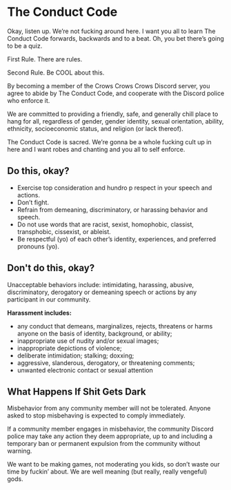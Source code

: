 # The Conduct Code

Okay, listen up. We’re not fucking around here. I want you all to learn The Conduct Code forwards, backwards and to a beat. Oh, you bet there’s going to be a quiz.

First Rule. There are rules.

Second Rule. Be COOL about this.

By becoming a member of the Crows Crows Crows Discord server, you agree to abide by The Conduct Code, and cooperate with the Discord police who enforce it.

We‭ ‬are‭ ‬committed‭ ‬to‭ ‬providing‭ ‬a‭ ‬friendly,‭ ‬safe,‭ ‬and‭ generally chill place to hang ‬for‭ ‬all,‭ ‬regardless‭ ‬of‭ ‬gender,‭ gender identity, ‬sexual‭ ‬orientation,‭ ‬ability,‭ ‬ethnicity,‭ ‬socioeconomic‭ ‬status,‭ ‬and‭ ‬religion‭ (‬or‭ ‬lack‭ ‬thereof‭)‬.‭
 
The Conduct Code is sacred. We’re gonna be a whole fucking cult up in here and I want robes and chanting and you all to self enforce.
 
## Do this, okay?

- Exercise top consideration and hundro p respect in your speech and actions. 
- Don’t fight.
- Refrain from demeaning, discriminatory, or harassing behavior and speech.
- Do not use words that are racist, sexist, homophobic, classist, transphobic, cissexist, or ableist.
- Be respectful (yo) of each other’s identity, experiences, and preferred pronouns (yo).

## Don't do this, okay?

Unacceptable behaviors include: intimidating, harassing, abusive, discriminatory, derogatory or demeaning speech or actions by any participant in our community.

**Harassment includes:**
- any conduct that demeans, marginalizes, rejects, threatens or harms anyone on the basis of identity, background, or ability; 
- inappropriate use of nudity and/or sexual images; 
- inappropriate depictions of violence; 
- deliberate intimidation; stalking; doxxing; 
- aggressive, slanderous, derogatory, or threatening comments; 
- unwanted electronic contact or sexual attention

## What Happens If Shit Gets Dark

Misbehavior from any community member will not be tolerated. Anyone asked to stop misbehaving is expected to comply immediately.

If a community member engages in misbehavior, the community Discord police may take any action they deem appropriate, up to and including a temporary ban or permanent expulsion from the community without warning.

We want to be making games, not moderating you kids, so don’t waste our time by fuckin’ about. We are well meaning (but really, really vengeful) gods.
